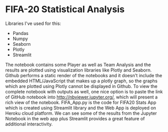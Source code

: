 # FIFA-20 Statistical Analysis

Libraries I've used for this:
- Pandas
- Numpy
- Seaborn
- Plotly
- Streamlit

The notebook contains some Player as well as Team Analysis and the results are plotted using visualization libraries like Plotly and Seaborn. Github performs a static render of the notebooks and it doesn't include the embedded HTML/JavaScript that makes up a plotly graph, so the graphs which are plotted using Plotly cannot be displayed in Github. 
To view the complete notebook with outputs as well, one nice option is to paste the link of GitHub notebook into http://nbviewer.jupyter.org/, which will present a rich view of the notebook.
FIFA_App.py is the code for FIFA20 Stats App which is created using Streamlit library and the Web App is deployed on Heroku cloud platform. We can see some of the results from the Jupyter Notebook in the web app plus Streamlit provides a great feature of additional interactivity. 
